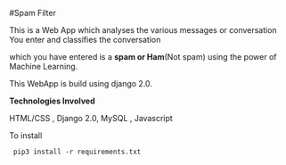 #Spam Filter
				
   This is a Web App which analyses the various messages or conversation You enter and classifies the conversation

which you have entered is a **spam or Ham**(Not spam) using the power of Machine Learning. 

This WebApp is build using django 2.0.


**Technologies Involved**

HTML/CSS , Django 2.0, MySQL , Javascript

To install

` pip3 install -r requirements.txt`
